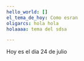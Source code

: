 ```yaml
---
hello_world: []
el_tema_de_hoy: Como esran
oligarcs: hola hola
holaaaa: tema del sdsa

---
```

Hoy es el dia 24 de julio